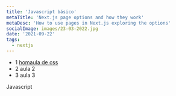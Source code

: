 ```yaml
---
title: 'Javascript básico'
metaTitle: 'Next.js page options and how they work'
metaDesc: 'How to use pages in Next.js exploring the options'
socialImage: images/23-03-2022.jpg
date: '2021-09-22'
tags:
  - nextjs
---
```

- 1 [homaula de css](/css-basico/aula-1)
- 2 aula 2
- 3 aula 3  

Javascript